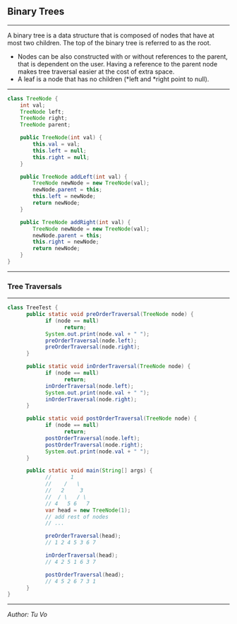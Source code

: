## Binary Trees

---

A binary tree is a data structure that is composed of nodes that have at most two children. The top of the binary tree is referred to as the root.

- Nodes can be also constructed with or without references to the parent, that is dependent on the user. Having a reference to the parent node makes tree traversal easier at the cost of extra space.
- A leaf is a node that has no children (\*left and \*right point to null).

---

```java
class TreeNode {
    int val;
    TreeNode left;
    TreeNode right;
    TreeNode parent;

    public TreeNode(int val) {
        this.val = val;
        this.left = null;
        this.right = null;
    }

    public TreeNode addLeft(int val) {
        TreeNode newNode = new TreeNode(val);
        newNode.parent = this;
        this.left = newNode;
        return newNode;
    }

    public TreeNode addRight(int val) {
        TreeNode newNode = new TreeNode(val);
        newNode.parent = this;
        this.right = newNode;
        return newNode;
    }
}
```

---

### Tree Traversals

---

```java
class TreeTest {
      public static void preOrderTraversal(TreeNode node) {
            if (node == null)
                  return;
            System.out.print(node.val + " ");
            preOrderTraversal(node.left);
            preOrderTraversal(node.right);
      }

      public static void inOrderTraversal(TreeNode node) {
            if (node == null)
                  return;
            inOrderTraversal(node.left);
            System.out.print(node.val + " ");
            inOrderTraversal(node.right);
      }

      public static void postOrderTraversal(TreeNode node) {
            if (node == null)
                  return;
            postOrderTraversal(node.left);
            postOrderTraversal(node.right);
            System.out.print(node.val + " ");
      }

      public static void main(String[] args) {
            //      1
            //    /   \
            //   2     3
            //  / \   / \
            // 4   5 6   7
            var head = new TreeNode(1);
            // add rest of nodes
            // ...

            preOrderTraversal(head);
            // 1 2 4 5 3 6 7

            inOrderTraversal(head);
            // 4 2 5 1 6 3 7

            postOrderTraversal(head);
            // 4 5 2 6 7 3 1
      }
}
```

---

_Author: Tu Vo_
